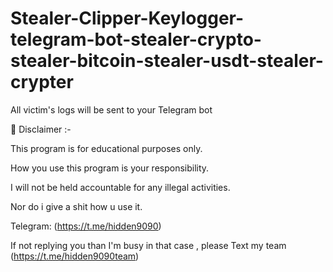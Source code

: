 # Stealer-Clipper-Keylogger-telegram-bot-stealer-crypto-stealer-bitcoin-stealer-usdt-stealer-crypter
All victim's logs will be sent to your Telegram bot
 

   
     

🚧 Disclaimer :-

This program is for educational purposes only.

How you use this program is your responsibility.

I will not be held accountable for any illegal activities.

Nor do i give a shit how u use it.

Telegram: (https://t.me/hidden9090)

If not replying you than I'm busy in that case , please Text my team (https://t.me/hidden9090team)
